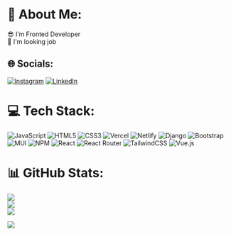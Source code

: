 
# 💫 About Me:
😎 I’m Fronted Developer<br>🔭 I'm looking job <br>


## 🌐 Socials:
[![Instagram](https://img.shields.io/badge/Instagram-%23E4405F.svg?logo=Instagram&logoColor=white)](https://instagram.com/khikmat5235) [![LinkedIn](https://img.shields.io/badge/LinkedIn-%230077B5.svg?logo=linkedin&logoColor=white)](https://linkedin.com/in/hikmat-bekturdiyev-030080239/) 

# 💻 Tech Stack:
![JavaScript](https://img.shields.io/badge/javascript-%23323330.svg?style=for-the-badge&logo=javascript&logoColor=%23F7DF1E) ![HTML5](https://img.shields.io/badge/html5-%23E34F26.svg?style=for-the-badge&logo=html5&logoColor=white) ![CSS3](https://img.shields.io/badge/css3-%231572B6.svg?style=for-the-badge&logo=css3&logoColor=white) ![Vercel](https://img.shields.io/badge/vercel-%23000000.svg?style=for-the-badge&logo=vercel&logoColor=white) ![Netlify](https://img.shields.io/badge/netlify-%23000000.svg?style=for-the-badge&logo=netlify&logoColor=#00C7B7) ![Django](https://img.shields.io/badge/django-%23092E20.svg?style=for-the-badge&logo=django&logoColor=white) ![Bootstrap](https://img.shields.io/badge/bootstrap-%23563D7C.svg?style=for-the-badge&logo=bootstrap&logoColor=white) ![MUI](https://img.shields.io/badge/MUI-%230081CB.svg?style=for-the-badge&logo=material-ui&logoColor=white) ![NPM](https://img.shields.io/badge/NPM-%23000000.svg?style=for-the-badge&logo=npm&logoColor=white) ![React](https://img.shields.io/badge/react-%2320232a.svg?style=for-the-badge&logo=react&logoColor=%2361DAFB) ![React Router](https://img.shields.io/badge/React_Router-CA4245?style=for-the-badge&logo=react-router&logoColor=white) ![TailwindCSS](https://img.shields.io/badge/tailwindcss-%2338B2AC.svg?style=for-the-badge&logo=tailwind-css&logoColor=white) ![Vue.js](https://img.shields.io/badge/vuejs-%2335495e.svg?style=for-the-badge&logo=vuedotjs&logoColor=%234FC08D)
# 📊 GitHub Stats:
![](https://github-readme-stats.vercel.app/api?username=HikmatKhiva&theme=vue-dark&hide_border=true&include_all_commits=false&count_private=false)<br/>
![](https://github-readme-streak-stats.herokuapp.com/?user=HikmatKhiva&theme=vue-dark&hide_border=true)<br/>
![](https://github-readme-stats.vercel.app/api/top-langs/?username=HikmatKhiva&theme=vue-dark&hide_border=true&include_all_commits=false&count_private=false&layout=compact)

<!-- ## 🏆 GitHub Trophies -->
<!-- ![](https://github-profile-trophy.vercel.app/?username=HikmatKhiva&theme=radical&no-frame=false&no-bg=true&margin-w=4) -->

[![](https://visitcount.itsvg.in/api?id=HikmatKhiva&icon=5&color=6)](https://visitcount.itsvg.in)

<!-- Proudly created with GPRM ( https://gprm.itsvg.in ) -->
